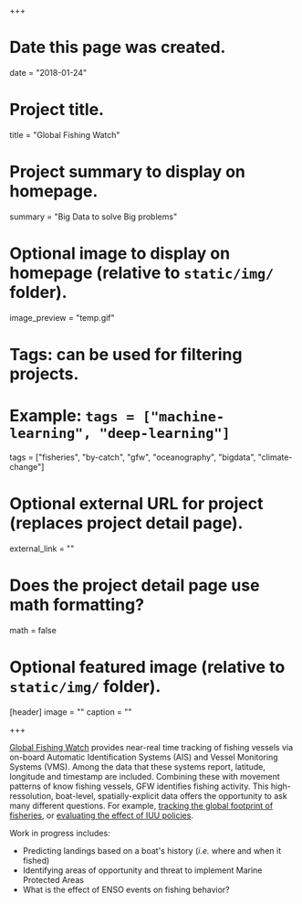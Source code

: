 +++
# Date this page was created.
date = "2018-01-24"

# Project title.
title = "Global Fishing Watch"

# Project summary to display on homepage.
summary = "Big Data to solve Big problems"

# Optional image to display on homepage (relative to `static/img/` folder).
image_preview = "temp.gif"

# Tags: can be used for filtering projects.
# Example: `tags = ["machine-learning", "deep-learning"]`
tags = ["fisheries", "by-catch", "gfw", "oceanography", "bigdata", "climate-change"]

# Optional external URL for project (replaces project detail page).
external_link = ""

# Does the project detail page use math formatting?
math = false

# Optional featured image (relative to `static/img/` folder).
[header]
image = ""
caption = ""

+++

[Global Fishing Watch](http://globalfishingwatch.org/map/) provides near-real time tracking of fishing vessels via on-board Automatic Identification Systems (AIS) and Vessel Monitoring Systems (VMS). Among the data that these systems report, latitude, longitude and timestamp are included. Combining these with movement patterns of know fishing vessels, GFW identifies fishing activity. This high-ressolution, boat-level, spatially-explicit data offers the opportunity to ask many different questions. For example, [tracking the global footprint of fisheries](http://science.sciencemag.org/content/359/6378/904), or [evaluating the effect of IUU policies](https://www.nature.com/articles/s41559-018-0499-1).

Work in progress includes:

  - Predicting landings based on a boat's history (*i.e.* where and when it fished)
  - Identifying areas of opportunity and threat to implement Marine Protected Areas
  - What is the effect of ENSO events on fishing behavior?

